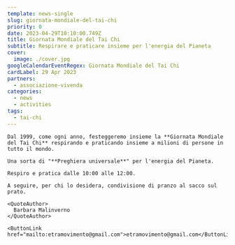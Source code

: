 ```yaml
---
template: news-single
slug: giornata-mondiale-del-tai-chi
priority: 0
date: 2023-04-29T10:10:00.749Z
title: Giornata Mondiale del Tai Chi
subtitle: Respirare e praticare insieme per l'energia del Pianeta
cover: 
  image: ./cover.jpg
googleCalendarEventRegex: Giornata Mondiale del Tai Chi
cardLabel: 29 Apr 2023
partners:
  - associazione-vivenda
categories:
  - news
  - activities
tags:
  - tai-chi
---
```


<EntryInfo variant="location" label="A LaSchola" value="[Via Maroni 13, Casciago 21020, VA](https://g.page/laschola?share)"/>
<EntryInfo variant="frequency" label="Quando" value="sabato 29 aprile 2023"/>
<EntryInfo variant="duration" label="Orario" value="dalle 10:00 alle 12:00"/>
<EntryInfo variant="teacher" label="Condotto da" value="Barbara Malinverno"/>
<EntryInfo variant="phone" label="Telefono" value="[+39 329 790 4751](tel:+393297904751)"/>
<EntryInfo variant="email" label="Email" value="[etramovimento@gmail.com](mailto:etramovimento@gmail.com)" $bottom={6}/>

<Row>
  <Col md={2}>
  </Col>
  <Col md={6} $initial>

    Dal 1999, come ogni anno, festeggeremo insieme la **Giornata Mondiale del Tai Chi** respirando e praticando insieme a milioni di persone in tutto il mondo.

    Una sorta di "**Preghiera universale**" per l'energia del Pianeta.

    Respiro e pratica dalle 10:00 alle 12:00.

    A seguire, per chi lo desidera, condivisione di pranzo al sacco sul prato.

    <QuoteAuthor>
      Barbara Malinverno
    </QuoteAuthor>

    <ButtonLink href="mailto:etramovimento@gmail.com">etramovimento@gmail.com</ButtonLink>
  </Col>
</Row>
